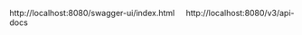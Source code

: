 <p align="justify">
http://localhost:8080/swagger-ui/index.html
http://localhost:8080/v3/api-docs
</p>
